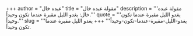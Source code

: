 +++
author = "عبده خال"
title = "مقولة عبده خال"
description = '''مقولة عبده خال: يغدو الليل مقبرة عندما تكون وحيداً.'''
quote = '''يغدو الليل مقبرة عندما تكون وحيداً.'''
slug = '''يغدو-الليل-مقبرة-عندما-تكون-وحيداً'''
+++
يغدو الليل مقبرة عندما تكون وحيداً.
